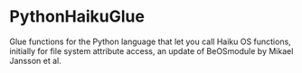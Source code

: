# PythonHaikuGlue
Glue functions for the Python language that let you call Haiku OS functions, initially for file system attribute access, an update of BeOSmodule by Mikael Jansson et al.
